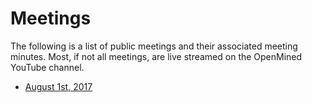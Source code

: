 # Meetings

The following is a list of public meetings and their associated meeting minutes.  Most, if not all meetings, are live streamed on the OpenMined YouTube channel.

- [August 1st, 2017](2017-08-01.md)
